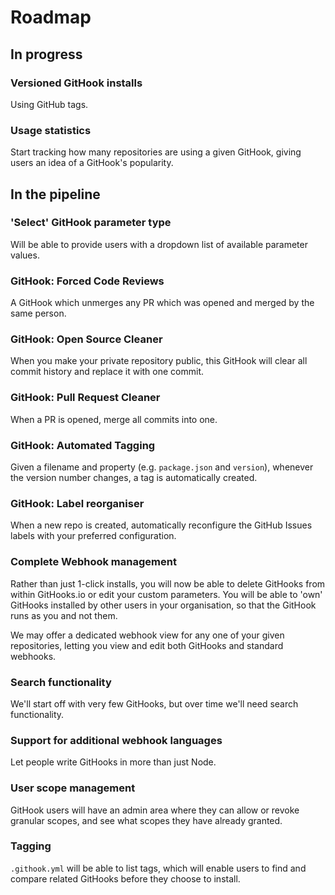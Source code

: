 # Roadmap

## In progress

### Versioned GitHook installs
Using GitHub tags.

### Usage statistics
Start tracking how many repositories are using a given GitHook, giving users an idea of a GitHook's popularity.

## In the pipeline

### 'Select' GitHook parameter type
Will be able to provide users with a dropdown list of available parameter values.

### GitHook: Forced Code Reviews
A GitHook which unmerges any PR which was opened and merged by the same person.

### GitHook: Open Source Cleaner
When you make your private repository public, this GitHook will clear all commit history and replace it with one commit.

### GitHook: Pull Request Cleaner
When a PR is opened, merge all commits into one.

### GitHook: Automated Tagging
Given a filename and property (e.g. `package.json` and `version`), whenever the version number changes, a tag is automatically created.

### GitHook: Label reorganiser
When a new repo is created, automatically reconfigure the GitHub Issues labels with your preferred configuration.

### Complete Webhook management
Rather than just 1-click installs, you will now be able to delete GitHooks from within GitHooks.io or edit your custom parameters. You will be able to 'own' GitHooks installed by other users in your organisation, so that the GitHook runs as you and not them.

We may offer a dedicated webhook view for any one of your given repositories, letting you view and edit both GitHooks and standard webhooks.

### Search functionality
We'll start off with very few GitHooks, but over time we'll need search functionality.

### Support for additional webhook languages
Let people write GitHooks in more than just Node.

### User scope management
GitHook users will have an admin area where they can allow or revoke granular scopes, and see what scopes they have already granted.

### Tagging
`.githook.yml` will be able to list tags, which will enable users to find and compare related GitHooks before they choose to install.
